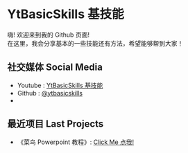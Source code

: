# YtBasicSkills 基技能
嗨! 欢迎来到我的 Github 页面!   
在这里，我会分享基本的一些技能还有方法，希望能够帮到大家！

## 社交媒体 Social Media
- Youtube : [YtBasicSkills 基技能](https://www.youtube.com/channel/UCp9gIGNdx7TMc5aOObkF97g)
- Github : [@ytbasicskills](https://github.com/ytbasicskills)
-

## 最近项目 Last Projects
- 《菜鸟 Powerpoint 教程》: [Click Me 点我!]()
